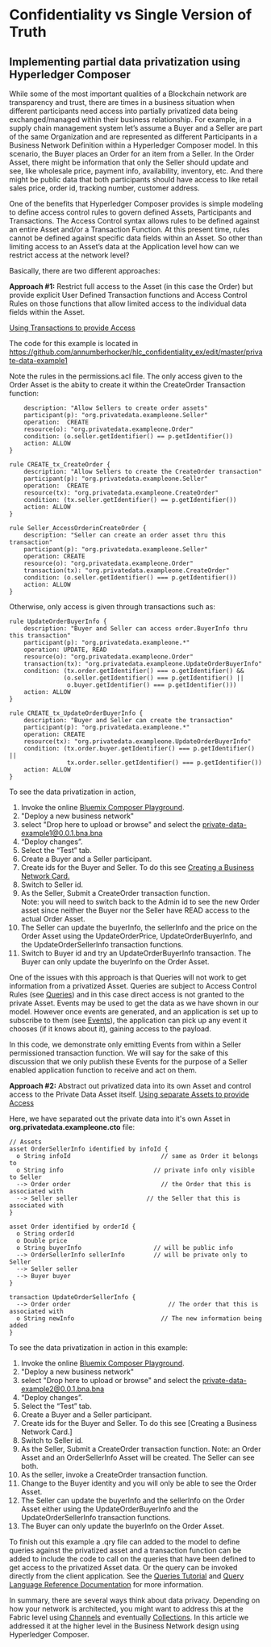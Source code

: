 # Confidentiality vs Single Version of Truth

## Implementing partial data privatization using Hyperledger Composer

While some of the most important qualities of a Blockchain network are transparency and trust, there are times in a business situation when different participants need access into partially privatized data being exchanged/managed within their business relationship. For example, in a supply chain management system let’s assume a Buyer and a Seller are part of the same Organization and are represented as different Participants in a Business Network Definition within a Hyperledger Composer model. In this scenario, the Buyer places an Order for an item from a Seller. In the Order Asset, there might be information that only the Seller should update and see, like wholesale price, payment info, availability, inventory, etc. And there might be public data that both participants should have access to like retail sales price, order id, tracking number, customer address.

One of the benefits that Hyperledger Composer provides is simple modeling to define access control rules to govern defined Assets, Participants and Transactions. The Access Control syntax allows rules to be defined against an entire Asset and/or a Transaction Function. At this present time, rules cannot be defined against specific data fields within an Asset. So other than limiting access to an Asset’s data at the Application level how can we restrict access at the network level?

Basically, there are two different approaches:

**Approach #1:** Restrict full access to the Asset (in this case the Order) but provide explicit User Defined Transaction functions and Access Control Rules on those functions that allow limited access to the individual data fields within the Asset.

[Using Transactions to provide Access](solution1.png)

The code for this example is located in https://github.com/annumberhocker/hlc_confidentiality_ex/edit/master/private-data-example1

Note the rules in the permissions.acl file. The only access given to the Order Asset is the abiity to create it within the CreateOrder Transaction function:

```rule SellerReadandCreateOrder {
    description: "Allow Sellers to create order assets"
    participant(p): "org.privatedata.exampleone.Seller"
    operation:  CREATE
    resource(o): "org.privatedata.exampleone.Order"
    condition: (o.seller.getIdentifier() == p.getIdentifier())
    action: ALLOW
}
 
rule CREATE_tx_CreateOrder {
    description: "Allow Sellers to create the CreateOrder transaction"
    participant(p): "org.privatedata.exampleone.Seller"
    operation:  CREATE
    resource(tx): "org.privatedata.exampleone.CreateOrder"
    condition: (tx.seller.getIdentifier() == p.getIdentifier())
    action: ALLOW
}

rule Seller_AccessOrderinCreateOrder {
    description: "Seller can create an order asset thru this transaction"
    participant(p): "org.privatedata.exampleone.Seller"
    operation: CREATE
    resource(o): "org.privatedata.exampleone.Order"
    transaction(tx): "org.privatedata.exampleone.CreateOrder"
    condition: (o.seller.getIdentifier() === p.getIdentifier())
    action: ALLOW
}

```
Otherwise, only access is given through transactions such as:
```
rule UpdateOrderBuyerInfo {
    description: "Buyer and Seller can access order.BuyerInfo thru this transaction"
    participant(p): "org.privatedata.exampleone.*"
    operation: UPDATE, READ
    resource(o): "org.privatedata.exampleone.Order"
    transaction(tx): "org.privatedata.exampleone.UpdateOrderBuyerInfo"
    condition: (tx.order.getIdentifier() === o.getIdentifier() &&
               (o.seller.getIdentifier() === p.getIdentifier() ||
                o.buyer.getIdentifier() === p.getIdentifier()))
    action: ALLOW
}

rule CREATE_tx_UpdateOrderBuyerInfo {
    description: "Buyer and Seller can create the transaction"
    participant(p): "org.privatedata.exampleone.*"
    operation: CREATE
    resource(tx): "org.privatedata.exampleone.UpdateOrderBuyerInfo"
    condition: (tx.order.buyer.getIdentifier() === p.getIdentifier() ||
                tx.order.seller.getIdentifier() === p.getIdentifier())
    action: ALLOW
}
```

To see the data privatization in action, 
1)	Invoke the online [Bluemix Composer Playground](https://composer-playground.mybluemix.net/login).
2)  "Deploy a new business network"
3)  select "Drop here to upload or browse" and select the [private-data-example1@0.0.1.bna.bna](https://github.com/annumberhocker/hlc_confidentiality_ex/edit/master/private-data-example1/private-data-example1@0.0.1.bna)
4)	“Deploy changes”. 
5)	Select the “Test” tab.
6)	Create a Buyer and a Seller participant. 
7)	Create ids for the Buyer and Seller.  To do this see [Creating a Business Network Card.](https://hyperledger.github.io/composer/latest/playground/id-cards-playground) 
8)	Switch to Seller id.
9)	As the Seller, Submit a CreateOrder transaction function.  
Note: you will need to switch back to the Admin id to see the new Order asset since neither the Buyer nor the Seller have READ access to the actual Order Asset.
10)	The Seller can update the buyerInfo, the sellerInfo and the price on the Order Asset using the UpdateOrderPrice, UpdateOrderBuyerInfo, and the UpdateOrderSellerInfo transaction functions.
11)	Switch to Buyer id and try an UpdateOrderBuyerInfo transaction. The Buyer can only update the buyerInfo on the Order Asset.

One of the issues with this approach is that Queries will not work to get information from a privatized Asset. Queries are subject to Access Control Rules (see [Queries](https://hyperledger.github.io/composer/latest/business-network/query.html)) and in this case direct access is not granted to the private Asset. Events may be used to get the data as we have shown in our model. However once events are generated, and an application is set up to subscribe to them (see [Events](https://hyperledger.github.io/composer/latest/applications/subscribing-to-events.html)), the application can pick up any event it chooses (if it knows about it), gaining access to the payload. 

In this code, we demonstrate only emitting Events from within a Seller permissioned transaction function. We will say for the sake of this discussion that we only publish these Events for the purpose of a Seller enabled application function to receive and act on them.


**Approach #2:** Abstract out privatized data into its own Asset and control access to the Private Data Asset itself.
[Using separate Assets to provide Access](solution2.png)

Here, we have separated out the private data into it's own Asset in **org.privatedata.exampleone.cto** file:
```
// Assets
asset OrderSellerInfo identified by infoId {
  o String infoId		       	          // same as Order it belongs to
  o String info      	                // private info only visible to Seller
  --> Order order		      	          // the Order that this is associated with
  --> Seller seller                   // the Seller that this is associated with
}

asset Order identified by orderId {
  o String orderId
  o Double price
  o String buyerInfo      		        // will be public info
  --> OrderSellerInfo sellerInfo    	// will be private only to Seller
  --> Seller seller
  --> Buyer buyer
}

transaction UpdateOrderSellerInfo {
  --> Order order			                // The order that this is associated with
  o String newInfo			              // The new information being added
}

```

To see the data privatization in action in this example:

1)	Invoke the online [Bluemix Composer Playground](https://composer-playground.mybluemix.net/login).
2)  "Deploy a new business network"
3)  select "Drop here to upload or browse" and select the [private-data-example2@0.0.1.bna.bna](https://github.com/annumberhocker/hlc_confidentiality_ex/edit/master/private-data-example1/private-data-example2@0.0.1.bna)
4)	“Deploy changes”. 
5)	Select the “Test” tab.
6)	Create a Buyer and a Seller participant. 
7)	Create ids for the Buyer and Seller.  To do this see [Creating a Business Network Card.]
8)	Switch to Seller id.
9)	As the Seller, Submit a CreateOrder transaction function.  Note: an Order Asset and an OrderSellerInfo Asset will be created.  The Seller can see both.
10)	As the seller, invoke a CreateOrder transaction function.  
11)	Change to the Buyer identity and you will only be able to see the Order Asset.
12)	The Seller can update the buyerInfo and the sellerInfo on the Order Asset either using the UpdateOrderBuyerInfo and the UpdateOrderSellerInfo transaction functions.
13)	The Buyer can only update the buyerInfo on the Order Asset.

To finish out this example a .qry file can added to the model to define queries against the privatized asset and a transaction function can be added to include the code to call on the queries that have been defined to get access to the privatized Asset data. Or the query can be invoked directly from the client application. See the [Queries Tutorial](https://hyperledger.github.io/composer/latest/tutorials/queries) and [Query Language Reference Documentation](https://hyperledger.github.io/composer/latest/api/client-businessnetworkconnection#buildquery) for more information.

In summary, there are several ways think about data privacy.  Depending on how your network is architected, you might want to address this at the Fabric level using [Channels](https://hyperledger-fabric.readthedocs.io/en/release-1.1/channels.html) and eventually [Collections](https://hyperledger-fabric.readthedocs.io/en/release-1.2/private-data/private-data.html).  In this article we addressed it at the higher level in the Business Network design using Hyperledger Composer.

